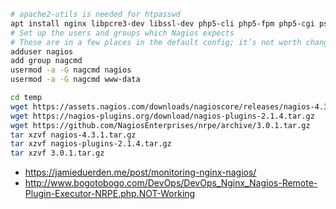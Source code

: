 ```bash
# apache2-utils is needed for htpasswd
apt install nginx libpcre3-dev libssl-dev php5-cli php5-fpm php5-cgi psmisc spawn-fcgi fcgiwrap libgd2-xpm-dev openssl libssl-dev build-essential apache2-utils
# Set up the users and groups which Nagios expects
# These are in a few places in the default config; it’s not worth changing them
adduser nagios
add group nagcmd
usermod -a -G nagcmd nagios
usermod -a -G nagcmd www-data

cd temp
wget https://assets.nagios.com/downloads/nagioscore/releases/nagios-4.3.1.tar.gz
wget https://nagios-plugins.org/download/nagios-plugins-2.1.4.tar.gz
wget https://github.com/NagiosEnterprises/nrpe/archive/3.0.1.tar.gz
tar xzvf nagios-4.3.1.tar.gz
tar xzvf nagios-plugins-2.1.4.tar.gz
tar xzvf 3.0.1.tar.gz
```

* https://jamieduerden.me/post/monitoring-nginx-nagios/
* http://www.bogotobogo.com/DevOps/DevOps_Nginx_Nagios-Remote-Plugin-Executor-NRPE.php.NOT-Working
